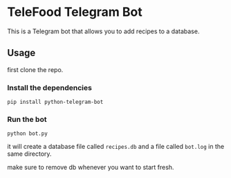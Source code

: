 # TeleFood Telegram Bot

This is a Telegram bot that allows you to add recipes to a database.

## Usage
first clone the repo.

### Install the dependencies
```
pip install python-telegram-bot
```

### Run the bot
```
python bot.py
```

it will create a database file called `recipes.db` and a file called `bot.log` in the same directory.

make sure to remove db whenever you want to start fresh.